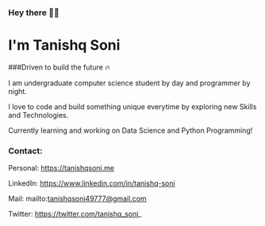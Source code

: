 ### Hey there 👋🏻
# I'm Tanishq Soni

###Driven to build the future 🔥

I am undergraduate computer science student by day and programmer by night.

I love to code and build something unique everytime by exploring new Skills and Technologies. 

Currently learning and working on Data Science and Python Programming!


### Contact: 
Personal: https://tanishqsoni.me 

LinkedIn: https://www.linkedin.com/in/tanishq-soni

Mail: mailto:tanishqsoni49777@gmail.com

Twitter: https://twitter.com/tanishq_soni_
